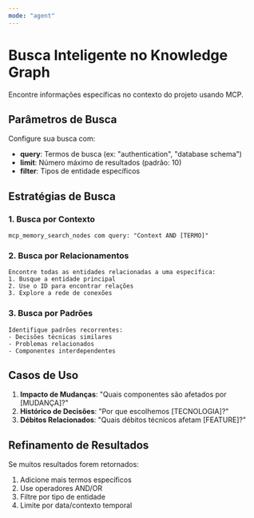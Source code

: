 ```yaml
---
mode: "agent"
---
```

# Busca Inteligente no Knowledge Graph

Encontre informações específicas no contexto do projeto usando MCP.

## Parâmetros de Busca

Configure sua busca com:

- **query**: Termos de busca (ex: "authentication", "database schema")
- **limit**: Número máximo de resultados (padrão: 10)
- **filter**: Tipos de entidade específicos

## Estratégias de Busca

### 1. Busca por Contexto

```
mcp_memory_search_nodes com query: "Context AND [TERMO]"
```

### 2. Busca por Relacionamentos

```
Encontre todas as entidades relacionadas a uma específica:
1. Busque a entidade principal
2. Use o ID para encontrar relações
3. Explore a rede de conexões
```

### 3. Busca por Padrões

```
Identifique padrões recorrentes:
- Decisões técnicas similares
- Problemas relacionados
- Componentes interdependentes
```

## Casos de Uso

1. **Impacto de Mudanças**: "Quais componentes são afetados por [MUDANÇA]?"
2. **Histórico de Decisões**: "Por que escolhemos [TECNOLOGIA]?"
3. **Débitos Relacionados**: "Quais débitos técnicos afetam [FEATURE]?"

## Refinamento de Resultados

Se muitos resultados forem retornados:

1. Adicione mais termos específicos
2. Use operadores AND/OR
3. Filtre por tipo de entidade
4. Limite por data/contexto temporal
